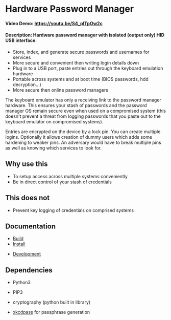 # Hardware Password Manager

#### Video Demo: https://youtu.be/S4_pITpOw2c
#### Description: Hardware password manager with isolated (output only) HID USB interface. 
- Store, index, and generate secure passwords and usernames for services
- More secure and convenient then writing login details down
- Plug in to a USB port, paste entries out through the keyboard emulation hardware
- Portable across systems and at boot time (BIOS passwords, hdd decryption...)
- More secure then online password managers

The keyboard emulator has only a receiving link to the password manager hardware. This ensures your stash of passwords and the password manager OS remain secure even when used on a compromised system (this doesn't prevent a threat from logging passwords that you paste out to the keyboard emulator on compromised systems).

Entries are encrypted on the device by a lock pin. You can create multiple logins. Optionally it allows creation of dummy users which adds some hardening to weaker pins. An adversary would have to break multiple pins as well as knowing which services to look for.

## Why use this 
- To setup access across multiple systems conveniently
- Be in direct control of your stash of credentials
 
## This does not
- Prevent key logging of credentials on comprised systems

## Documentation
- [Build](./documentation/build.md)	
- [Install](./documentation/install.md)	
<!-- - [User Guide](./documentation/user-guide.md)	
    - [Setup](./documentation/user-guide.md/#setup)
    - [GUI](./documentation/user-guide.md/#gui)	
    - [Issues](./documentation/user-guide.md/#issues) -->
- [Development](./documentation/development.md)	

## Dependencies 
- Python3
- PIP3
- cryptography (python built in library)

- [xkcdpass](https://pypi.org/project/xkcdpass/) for passphrase generation
